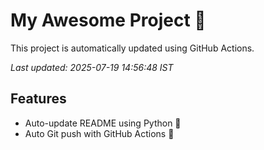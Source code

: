 # My Awesome Project 🚀

This project is automatically updated using GitHub Actions.

_Last updated: 2025-07-19 14:56:48 IST_

## Features
- Auto-update README using Python 🐍
- Auto Git push with GitHub Actions 🤖
